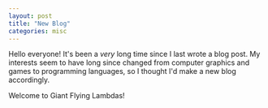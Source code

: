 ```yaml
---
layout: post
title: "New Blog"
categories: misc
---
```


Hello everyone! It's been a _very_ long time since I last wrote a blog post. My
interests seem to have long since changed from computer graphics and games to
programming languages, so I thought I'd make a new blog accordingly.

Welcome to Giant Flying Lambdas!
